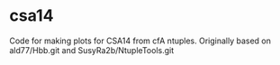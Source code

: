 csa14
=====

Code for making plots for CSA14 from cfA ntuples.  Originally based on ald77/Hbb.git and SusyRa2b/NtupleTools.git
